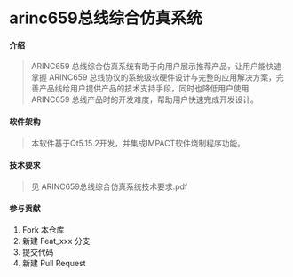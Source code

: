 # arinc659总线综合仿真系统

#### 介绍
> ARINC659 总线综合仿真系统有助于向用户展示推荐产品，让用户能快速掌握 ARINC659 总线协议的系统级软硬件设计与完整的应用解决方案，完善产品线给用户提供产品的技术支持手段，同时也降低用户使用 ARINC659 总线产品时的开发难度，帮助用户快速完成开发设计。

#### 软件架构
> 本软件基于Qt5.15.2开发，并集成IMPACT软件烧制程序功能。

#### 技术要求

> 见 ARINC659总线综合仿真系统技术要求.pdf

#### 参与贡献

1.  Fork 本仓库
2.  新建 Feat_xxx 分支
3.  提交代码
4.  新建 Pull Request
